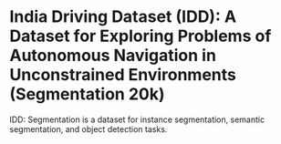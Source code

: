 # India Driving Dataset (IDD): A Dataset for Exploring Problems of Autonomous Navigation in Unconstrained Environments (Segmentation 20k)

IDD: Segmentation is a dataset for instance segmentation, semantic segmentation, and object detection tasks.